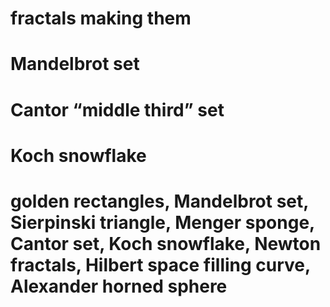 # fractals making them
#
#
# Mandelbrot set
# Cantor “middle third” set
# Koch snowflake
# golden rectangles, Mandelbrot set, Sierpinski triangle, Menger sponge, Cantor set, Koch snowflake, Newton fractals, Hilbert space filling curve, Alexander horned sphere
#
#
#
#
